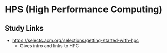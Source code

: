 # HPS (High Performance Computing)

## Study Links

- <https://selects.acm.org/selections/getting-started-with-hpc>
  - Gives intro and links to HPC
